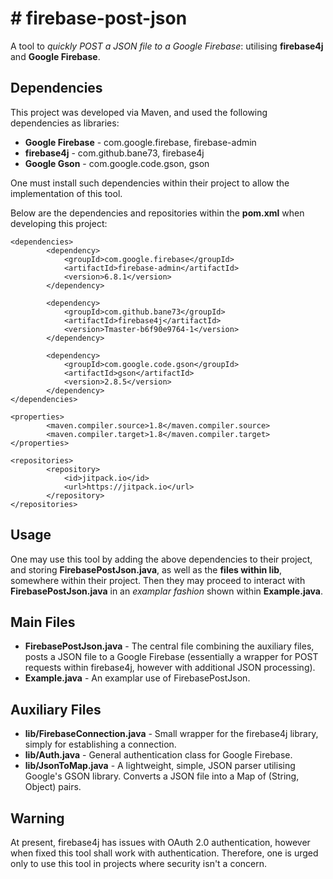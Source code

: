# # firebase-post-json

A tool to *quickly POST a JSON file to a Google Firebase*: utilising **firebase4j** and **Google Firebase**.

## Dependencies

This project was developed via Maven, and used the following dependencies as libraries:

 - **Google Firebase** - com.google.firebase, firebase-admin
 - **firebase4j** - com.github.bane73, firebase4j
 - **Google Gson** - com.google.code.gson, gson
 
One must install such dependencies within their project to allow the implementation of this tool.

Below are the dependencies and repositories within the **pom.xml** when developing this project:

```
<dependencies>
        <dependency>
            <groupId>com.google.firebase</groupId>
            <artifactId>firebase-admin</artifactId>
            <version>6.8.1</version>
        </dependency>

        <dependency>
            <groupId>com.github.bane73</groupId>
            <artifactId>firebase4j</artifactId>
            <version>Tmaster-b6f90e9764-1</version>
        </dependency>

        <dependency>
            <groupId>com.google.code.gson</groupId>
            <artifactId>gson</artifactId>
            <version>2.8.5</version>
        </dependency>
</dependencies>

<properties>
        <maven.compiler.source>1.8</maven.compiler.source>
        <maven.compiler.target>1.8</maven.compiler.target>
</properties>

<repositories>
        <repository>
            <id>jitpack.io</id>
            <url>https://jitpack.io</url>
        </repository>
</repositories>
 ```

## Usage

One may use this tool by adding the above dependencies to their project, and storing **FirebasePostJson.java**, as well as the **files within lib**, somewhere within their project. Then they may proceed to interact with **FirebasePostJson.java** in an *examplar fashion* shown within **Example.java**.

## Main Files
 - **FirebasePostJson.java** - The central file combining the auxiliary files, posts a JSON file to a Google Firebase (essentially a wrapper for POST requests within firebase4j, however with additional JSON processing).
 - **Example.java** - An examplar use of FirebasePostJson.
 
## Auxiliary Files
 - **lib/FirebaseConnection.java** - Small wrapper for the firebase4j library, simply for establishing a connection.
 - **lib/Auth.java** - General authentication class for Google Firebase.
 - **lib/JsonToMap.java** - A lightweight, simple, JSON parser utilising Google's GSON library. Converts a JSON file into a Map of (String, Object) pairs.
 
 ## Warning

At present, firebase4j has issues with OAuth 2.0 authentication, however when fixed this tool shall work with authentication. Therefore, one is urged only to use this tool in projects where security isn't a concern.
